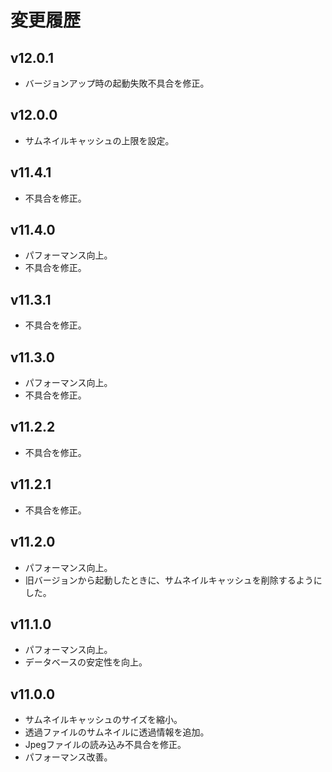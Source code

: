# 変更履歴

## v12.0.1
* バージョンアップ時の起動失敗不具合を修正。

## v12.0.0
* サムネイルキャッシュの上限を設定。

## v11.4.1
* 不具合を修正。

## v11.4.0
* パフォーマンス向上。
* 不具合を修正。

## v11.3.1
* 不具合を修正。

## v11.3.0
* パフォーマンス向上。
* 不具合を修正。

## v11.2.2
* 不具合を修正。

## v11.2.1
* 不具合を修正。

## v11.2.0
* パフォーマンス向上。
* 旧バージョンから起動したときに、サムネイルキャッシュを削除するようにした。

## v11.1.0
* パフォーマンス向上。
* データベースの安定性を向上。

## v11.0.0
* サムネイルキャッシュのサイズを縮小。
* 透過ファイルのサムネイルに透過情報を追加。
* Jpegファイルの読み込み不具合を修正。
* パフォーマンス改善。
